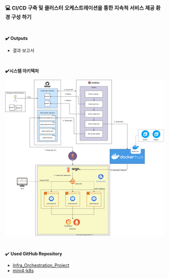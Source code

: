 ### 💻 CI/CD 구축 및 클러스터 오케스트레이션을 통한 지속적 서비스 제공 환경 구성 하기

<br>

**✔️ Outputs**

- 결과 보고서

<br>

**✔️시스템 아키텍처**

![architecture](https://raw.githubusercontent.com/na3150/typora-img/main/img/architecture.svg)





<br>

✔️ **Used GitHub Repository**

- [Infra_Orchestration_Project](https://github.com/na3150/Infra_Orchestration_Project)
- [mini4-k8s](https://github.com/na3150/mini4-k8s)